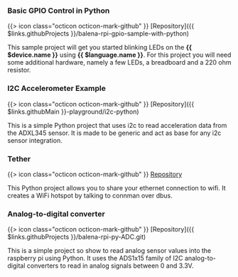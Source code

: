 ### Basic GPIO Control in Python

{{> icon class="octicon octicon-mark-github" }}
[Repository]({{ $links.githubProjects }}/balena-rpi-gpio-sample-with-python)

This sample project will get you started blinking LEDs on the **{{ $device.name }}** using **{{ $language.name }}**. For this project you will need some additional hardware, namely a few LEDs, a breadboard and a 220 ohm resistor.

### I2C Accelerometer Example

{{> icon class="octicon octicon-mark-github" }}
[Repository]({{ $links.githubMain }}-playground/i2c-python)

This is a simple Python project that uses i2c to read acceleration data from the ADXL345 sensor. It is made to be generic and act as base for any i2c sensor integration.

### Tether

{{> icon class="octicon octicon-mark-github" }}
[Repository](https://github.com/petrosagg/resin-tether)

This Python project allows you to share your ethernet connection to wifi. It creates a WiFi hotspot by talking to connman over dbus.

### Analog-to-digital converter

{{> icon class="octicon octicon-mark-github" }}
[Repository]({{ $links.githubProjects }}/balena-rpi-py-ADC.git)

This is a simple project so show to read analog sensor values into the raspberry pi using Python. It uses the ADS1x15 family of I2C analog-to-digital converters to read in analog signals between 0 and 3.3V.
